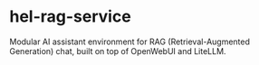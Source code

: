 # hel-rag-service
Modular AI assistant environment for RAG (Retrieval-Augmented Generation) chat, built on top of OpenWebUI and LiteLLM. 
